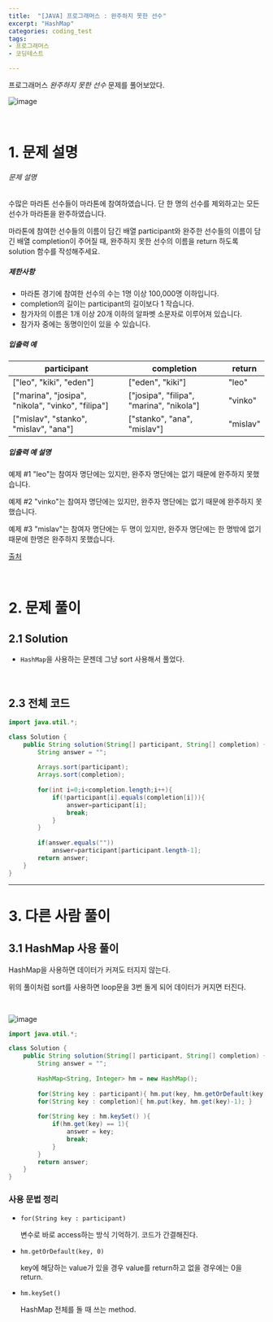 ```yaml
---
title:  "[JAVA] 프로그래머스 : 완주하지 못한 선수"
excerpt: "HashMap"
categories: coding_test
tags: 
- 프로그래머스
- 코딩테스트

---
```


프로그래머스 *완주하지 못한 선수*  문제를 풀어보았다.

![image](https://user-images.githubusercontent.com/37764581/159165822-59566a13-9369-4ecd-bd14-e7367724304a.png)



<br>

# 1. 문제 설명

###### 문제 설명

수많은 마라톤 선수들이 마라톤에 참여하였습니다. 단 한 명의 선수를 제외하고는 모든 선수가 마라톤을 완주하였습니다.

마라톤에 참여한 선수들의 이름이 담긴 배열 participant와 완주한 선수들의 이름이 담긴 배열 completion이 주어질 때, 완주하지 못한 선수의 이름을 return 하도록 solution 함수를 작성해주세요.

##### 제한사항

- 마라톤 경기에 참여한 선수의 수는 1명 이상 100,000명 이하입니다.
- completion의 길이는 participant의 길이보다 1 작습니다.
- 참가자의 이름은 1개 이상 20개 이하의 알파벳 소문자로 이루어져 있습니다.
- 참가자 중에는 동명이인이 있을 수 있습니다.

##### 입출력 예

| participant                                       | completion                               | return   |
| ------------------------------------------------- | ---------------------------------------- | -------- |
| ["leo", "kiki", "eden"]                           | ["eden", "kiki"]                         | "leo"    |
| ["marina", "josipa", "nikola", "vinko", "filipa"] | ["josipa", "filipa", "marina", "nikola"] | "vinko"  |
| ["mislav", "stanko", "mislav", "ana"]             | ["stanko", "ana", "mislav"]              | "mislav" |

##### 입출력 예 설명

예제 #1
"leo"는 참여자 명단에는 있지만, 완주자 명단에는 없기 때문에 완주하지 못했습니다.

예제 #2
"vinko"는 참여자 명단에는 있지만, 완주자 명단에는 없기 때문에 완주하지 못했습니다.

예제 #3
"mislav"는 참여자 명단에는 두 명이 있지만, 완주자 명단에는 한 명밖에 없기 때문에 한명은 완주하지 못했습니다.

[출처](http://hsin.hr/coci/archive/2014_2015/contest2_tasks.pdf)

<br>

# 2. 문제 풀이

## 2.1 Solution

+ `HashMap`을 사용하는 문젠데 그냥 sort 사용해서 풀었다.

<br>

## 2.3 전체 코드

```java
import java.util.*;

class Solution {
    public String solution(String[] participant, String[] completion) {
        String answer = "";
        
        Arrays.sort(participant);
        Arrays.sort(completion);
        
        for(int i=0;i<completion.length;i++){
            if(!participant[i].equals(completion[i])){
                answer=participant[i];
                break;
            }
        }
        
        if(answer.equals(""))
            answer=participant[participant.length-1];
        return answer;
    }
}
```

---

# 3. 다른 사람 풀이

## 3.1 HashMap 사용 풀이

HashMap을 사용하면 데이터가 커져도 터지지 않는다.

위의 풀이처럼 sort를 사용하면 loop문을 3번 돌게 되어 데이터가 커지면 터진다.

<br>

![image](https://user-images.githubusercontent.com/37764581/159166906-6b121782-49c2-426f-9ad1-b9a4fc18000e.png)

```java
import java.util.*;

class Solution {
    public String solution(String[] participant, String[] completion) {
        String answer = "";
        
        HashMap<String, Integer> hm = new HashMap();
        
        for(String key : participant){ hm.put(key, hm.getOrDefault(key, 0)+1); }
        for(String key : completion){ hm.put(key, hm.get(key)-1); }
        
        for(String key : hm.keySet() ){
            if(hm.get(key) == 1){
                answer = key;
                break;
            }
        }
        return answer;
    }
}
```

### 사용 문법 정리

+ `for(String key : participant)`

  변수로 바로 access하는 방식 기억하기. 코드가 간결해진다.

+ `hm.getOrDefault(key, 0)`

  key에 해당하는 value가 있을 경우 value를 return하고 없을 경우에는 0을 return.

+ `hm.keySet()`

  HashMap 전체를 돌 때 쓰는 method.

<br>

